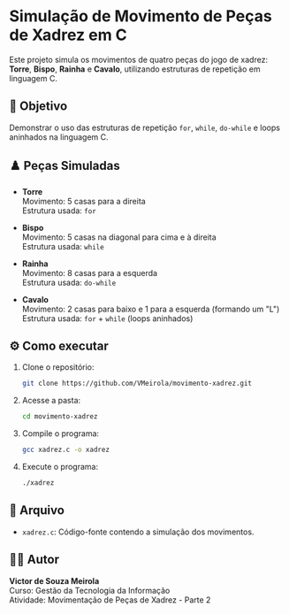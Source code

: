 # Simulação de Movimento de Peças de Xadrez em C

Este projeto simula os movimentos de quatro peças do jogo de xadrez: **Torre**, **Bispo**, **Rainha** e **Cavalo**, utilizando estruturas de repetição em linguagem C.

## 🎯 Objetivo

Demonstrar o uso das estruturas de repetição `for`, `while`, `do-while` e loops aninhados na linguagem C.

## ♟️ Peças Simuladas

- **Torre**  
  Movimento: 5 casas para a direita  
  Estrutura usada: `for`

- **Bispo**  
  Movimento: 5 casas na diagonal para cima e à direita  
  Estrutura usada: `while`

- **Rainha**  
  Movimento: 8 casas para a esquerda  
  Estrutura usada: `do-while`

- **Cavalo**  
  Movimento: 2 casas para baixo e 1 para a esquerda (formando um "L")  
  Estrutura usada: `for` + `while` (loops aninhados)

## ⚙️ Como executar

1. Clone o repositório:
   ```bash
   git clone https://github.com/VMeirola/movimento-xadrez.git
   ```

2. Acesse a pasta:
   ```bash
   cd movimento-xadrez
   ```

3. Compile o programa:
   ```bash
   gcc xadrez.c -o xadrez
   ```

4. Execute o programa:
   ```bash
   ./xadrez
   ```

## 📁 Arquivo

- `xadrez.c`: Código-fonte contendo a simulação dos movimentos.

## 👨‍🎓 Autor

**Victor de Souza Meirola**  
Curso: Gestão da Tecnologia da Informação  
Atividade: Movimentação de Peças de Xadrez - Parte 2

